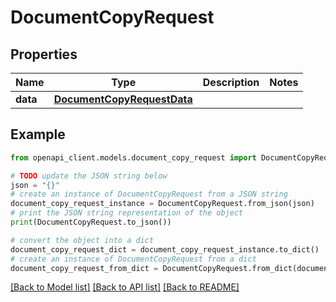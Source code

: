 # DocumentCopyRequest


## Properties

Name | Type | Description | Notes
------------ | ------------- | ------------- | -------------
**data** | [**DocumentCopyRequestData**](DocumentCopyRequestData.md) |  | 

## Example

```python
from openapi_client.models.document_copy_request import DocumentCopyRequest

# TODO update the JSON string below
json = "{}"
# create an instance of DocumentCopyRequest from a JSON string
document_copy_request_instance = DocumentCopyRequest.from_json(json)
# print the JSON string representation of the object
print(DocumentCopyRequest.to_json())

# convert the object into a dict
document_copy_request_dict = document_copy_request_instance.to_dict()
# create an instance of DocumentCopyRequest from a dict
document_copy_request_from_dict = DocumentCopyRequest.from_dict(document_copy_request_dict)
```
[[Back to Model list]](../README.md#documentation-for-models) [[Back to API list]](../README.md#documentation-for-api-endpoints) [[Back to README]](../README.md)


